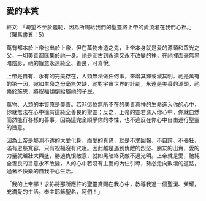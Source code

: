 ## 愛的本質 ##

經文: 「盼望不至於羞恥，因為所賜給我們的聖靈將上帝的愛澆灌在我們心裡。」（羅馬書五：5）



萬有都本於上帝也出於上帝，但在萬物未造之先，上帝本身就是愛的源頭和眾光之父，一切美善都匯集於祂一身。祂是亙古到永遠又永不改變的神，在祂裡面毫無黑暗陰影，祂的旨意永遠純全、善良，可喜悅。

上帝是自有、永有的完美存在，人類無法做任何事，來增其輝或減其明。祂是萬有的第一因，宛如生命之母毫無欠缺，祂對宇宙世界的計劃，永遠是美善的源頭，祂樂於施恩，將祝福傾倒給屬祂的子民。

萬物、人類的本質原是美善。若非這位無所不在的美善真神的生命進入你的心中，你就無法在心中擁有這純全善良的聖靈；反之，上帝的靈若進入你心中，你就自然而然能行各樣的善事，因為這完全順乎你的本性，也不違反在你心中自由運行聖靈的旨意。

因為上帝是那測不透的大愛化身，而愛的真諦，就是不求回報、不自誇、不張狂，滿有恩慈寬容，只有祝福沒有咒咀。因此越是遇到仇敵的烈怒、朋友的出賣，愛的力量就越壯大興盛，勝過仇恨敵意，就如黑暗終究敵不過光明。上帝就是愛，祂純全善良的旨意永不改變，人的心中若沒有主愛的內住引導，勢必走向敗壞的道路，過著不快樂的自我中心生活。

「我的上帝哪！求祢將那所應許的聖靈賞賜在我心中，教導我過一個聖潔、榮耀，充滿愛的生活。奉主耶穌聖名，阿們！」